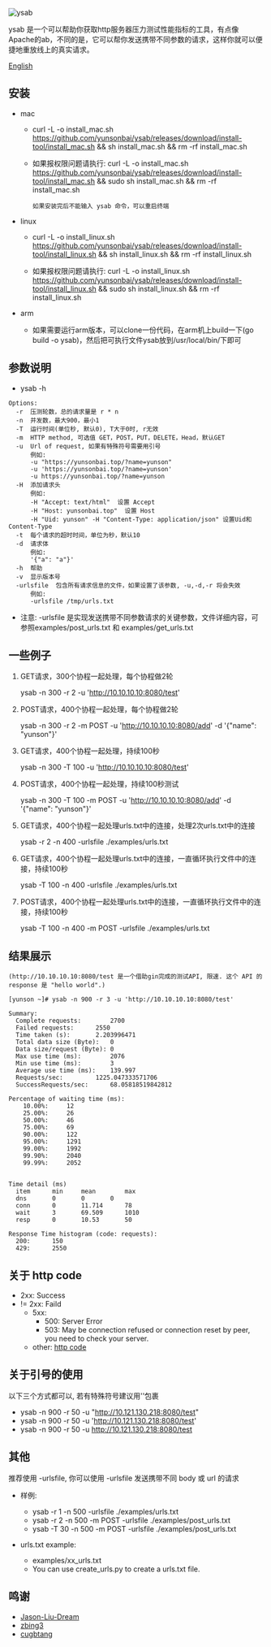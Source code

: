 
![ysab](https://github.com/yunsonbai/ysab/blob/master/ysab2.jpeg)

ysab 是一个可以帮助你获取http服务器压力测试性能指标的工具，有点像Apache的ab，不同的是，它可以帮你发送携带不同参数的请求，这样你就可以便捷地重放线上的真实请求。

[English](./README-ENGLISH.md)

## 安装
* mac

    * curl -L -o install_mac.sh https://github.com/yunsonbai/ysab/releases/download/install-tool/install_mac.sh && sh install_mac.sh && rm -rf install_mac.sh

    * 如果报权限问题请执行: curl -L -o install_mac.sh https://github.com/yunsonbai/ysab/releases/download/install-tool/install_mac.sh && sudo sh install_mac.sh && rm -rf install_mac.sh

        ```如果安装完后不能输入 ysab 命令，可以重启终端```

* linux

    * curl -L -o install_linux.sh https://github.com/yunsonbai/ysab/releases/download/install-tool/install_linux.sh && sh install_linux.sh && rm -rf install_linux.sh

    * 如果报权限问题请执行: curl -L -o install_linux.sh https://github.com/yunsonbai/ysab/releases/download/install-tool/install_linux.sh && sudo sh install_linux.sh && rm -rf install_linux.sh

* arm
    * 如果需要运行arm版本，可以clone一份代码，在arm机上build一下(go build -o ysab)，然后把可执行文件ysab放到/usr/local/bin/下即可

## 参数说明
* ysab -h

```
Options:
  -r  压测轮数，总的请求量是 r * n
  -n  并发数，最大900，最小1
  -T  运行时间(单位秒, 默认0), T大于0时, r无效
  -m  HTTP method, 可选值 GET，POST，PUT，DELETE，Head，默认GET
  -u  Url of request, 如果有特殊符号需要用引号
      例如: 
      -u "https://yunsonbai.top/?name=yunson"
      -u 'https://yunsonbai.top/?name=yunson'
      -u https://yunsonbai.top/?name=yunson
  -H  添加请求头
      例如:
      -H "Accept: text/html"  设置 Accept
      -H "Host: yunsonbai.top"  设置 Host
      -H "Uid: yunson" -H "Content-Type: application/json" 设置Uid和Content-Type
  -t  每个请求的超时时间，单位为秒，默认10
  -d  请求体 
      例如:
      '{"a": "a"}'
  -h  帮助
  -v  显示版本号
  -urlsfile  包含所有请求信息的文件，如果设置了该参数, -u,-d,-r 将会失效
      例如:
      -urlsfile /tmp/urls.txt
```

* 注意: -urlsfile 是实现发送携带不同参数请求的关键参数，文件详细内容，可参照examples/post_urls.txt 和 examples/get_urls.txt

## 一些例子
1. GET请求，300个协程一起处理，每个协程做2轮

    ysab -n 300 -r 2 -u 'http://10.10.10.10:8080/test'

2. POST请求，400个协程一起处理，每个协程做2轮
  
    ysab -n 300 -r 2 -m POST -u 'http://10.10.10.10:8080/add' -d '{"name": "yunson"}'

3. GET请求，400个协程一起处理，持续100秒
  
    ysab -n 300 -T 100 -u 'http://10.10.10.10:8080/test'

4. POST请求，400个协程一起处理，持续100秒测试

    ysab -n 300 -T 100 -m POST -u 'http://10.10.10.10:8080/add' -d '{"name": "yunson"}'

5. GET请求，400个协程一起处理urls.txt中的连接，处理2次urls.txt中的连接

    ysab -r 2 -n 400 -urlsfile ./examples/urls.txt

6. GET请求，400个协程一起处理urls.txt中的连接，一直循环执行文件中的连接，持续100秒

    ysab -T 100 -n 400 -urlsfile ./examples/urls.txt

7. POST请求，400个协程一起处理urls.txt中的连接，一直循环执行文件中的连接，持续100秒

    ysab -T 100 -n 400 -m POST -urlsfile ./examples/urls.txt

## 结果展示
```
(http://10.10.10.10:8080/test 是一个借助gin完成的测试API, 限速. 这个 API 的 response 是 "hello world".)

[yunson ~]# ysab -n 900 -r 3 -u 'http://10.10.10.10:8080/test'

Summary:
  Complete requests:		2700
  Failed requests:		2550
  Time taken (s):		2.203996471
  Total data size (Byte):	0
  Data size/request (Byte):	0
  Max use time (ms):		2076
  Min use time (ms):		3
  Average use time (ms):	139.997
  Requests/sec:			1225.047333571706
  SuccessRequests/sec:		68.05818519842812

Percentage of waiting time (ms):
    10.00%:		12
    25.00%:		26
    50.00%:		46
    75.00%:		69
    90.00%:		122
    95.00%:		1291
    99.00%:		1992
    99.90%:		2040
    99.99%:		2052


Time detail (ms)
  item		min		mean		max
  dns		0		0		0
  conn		0		11.714		78
  wait		3		69.509		1010
  resp		0		10.53		50

Response Time histogram (code: requests):
  200:		150
  429:		2550
```

## 关于 http code
* 2xx: Success
* != 2xx: Faild
    * 5xx:
        * 500: Server Error
        * 503: May be connection refused or connection reset by peer, you need to check your server.
    * other: [http code](https://en.wikipedia.org/wiki/List_of_HTTP_status_codes)

## 关于引号的使用
以下三个方式都可以, 若有特殊符号建议用''包裹
* ysab -n 900 -r 50 -u "http://10.121.130.218:8080/test"
* ysab -n 900 -r 50 -u 'http://10.121.130.218:8080/test'
* ysab -n 900 -r 50 -u http://10.121.130.218:8080/test

## 其他
推荐使用 -urlsfile, 你可以使用 -urlsfile 发送携带不同 body 或 url 的请求

* 样例:
	* ysab -r 1 -n 500 -urlsfile ./examples/urls.txt
    * ysab -r 2 -n 500 -m POST -urlsfile ./examples/post_urls.txt
    * ysab -T 30 -n 500 -m POST -urlsfile ./examples/post_urls.txt

* urls.txt example:
	* examples/xx_urls.txt
	* You can use create_urls.py to create a urls.txt file.


## 鸣谢
* [Jason-Liu-Dream](https://github.com/Jason-Liu-Dream)
* [zbing3](https://github.com/zbing3)
* [cugbtang](https://github.com/cugbtang)
